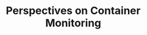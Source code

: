 ---
# Accomplishments widget.
widget: "howto"  # Widget name:  common, howto perspective, reading, cd-with-jenkins-and-docker  etc
headless: true  # This file represents a page section.
active: true  # Activate this widget? true/false
weight: 1 # Order that this section will appear.
title: "Perspectives on Container Monitoring"
subtitle: ""

# Date format
date_format: "Jan 2006"

# Accomplishments.
#   Add/remove as many `[[item]]` blocks below as you like.
#   `title`, `organization` and `date_start` are the required parameters.
#   Leave other parameters empty if not required.
#   Begin/end multi-line descriptions with 3 quotes `"""`.
item: 
 - title: "Disaster Recovery with Containers? You Bet!"
   summary: "In this article we will discuss the benefits containers bring to business continuance, reveal concepts for applying containers to disaster recovery and of course show disaster recovery of a live database between production and DR OpenShift environments."
   linkText: "Read the article on keithtenzer.com »"
   linkUrl: "https://keithtenzer.com/2018/03/21/disaster-recovery-with-containers-you-bet/"
   openNewWindow: 
   image: "https://keithtenzer.files.wordpress.com/2018/03/disaster-recovery.png?w=452&amp;h=278" 
   
smallItem:    
 - title: "Should I Be Backing Up Containers?"
   summary: "architecting.it"
   linkText: ""
   linkUrl: "https://blog.architecting.it/container-backup/"
   openNewWindow: 
   image: "https://res.cloudinary.com/agile-seo/image/fetch/w_62,dpr_1.0,d_blank_am8gzx.png/https%3A%2F%2Flogo.clearbit.com%2Farchitecting.it%3Fsize%3D250"  
 - title: "Container Backup Follows Data Persistence to These Ephemeral Apps"
   summary: "searchdatabackup.techtarget.com"
   linkText: ""
   linkUrl: "https://searchdatabackup.techtarget.com/feature/Container-backup-follows-data-persistence-to-these-ephemeral-apps"
   openNewWindow: 
   image: "https://res.cloudinary.com/agile-seo/image/fetch/w_62,dpr_1.0,d_blank_am8gzx.png/https%3A%2F%2Flogo.clearbit.com%2Fsearchdatabackup.techtarget.com%3Fsize%3D250" 
 - title: "Container Availability and Disaster Recovery"
   summary: "petri.com"
   linkText: ""
   linkUrl: "https://www.petri.com/container-availability-and-disaster-recovery"
   openNewWindow: 
   image: "https://res.cloudinary.com/agile-seo/image/fetch/w_62,dpr_1.0,d_blank_am8gzx.png/https%3A%2F%2Flogo.clearbit.com%2Fpetri.com%3Fsize%3D250"  
 - title: "Data Protection for Containers: Why and How to do Docker Backup"
   summary: "computerweekly.com"
   linkText: ""
   linkUrl: "https://www.computerweekly.com/feature/Data-protection-for-containers-Why-and-how-to-do-Docker-backup"
   openNewWindow: 
   image: "https://res.cloudinary.com/agile-seo/image/fetch/w_62,dpr_1.0,d_blank_am8gzx.png/https%3A%2F%2Flogo.clearbit.com%2Fcomputerweekly.com%3Fsize%3D250"  
 - title: "Docker Universal Control Plane: Creating a Backup Policy and Disaster Recovery Plan"
   summary: "docs.docker.com"
   linkText: ""
   linkUrl: "https://docs.docker.com/datacenter/ucp/2.2/guides/admin/backups-and-disaster-recovery/"
   openNewWindow: 
   image: "https://res.cloudinary.com/agile-seo/image/fetch/w_62,dpr_1.0,d_blank_am8gzx.png/https%3A%2F%2Flogo.clearbit.com%2Fdocs.docker.com%3Fsize%3D250"  
 - title: "Backup and Restore Docker Named Volumes"
   summary: "loomchild.net"
   linkText: ""
   linkUrl: "http://loomchild.net/2017/03/26/backup-restore-docker-named-volumes/"
   openNewWindow: 
   image: "https://res.cloudinary.com/agile-seo/image/fetch/w_62,dpr_1.0,d_blank_am8gzx.png/https%3A%2F%2Flogo.clearbit.com%2Floomchild.net%3Fsize%3D250"  
---